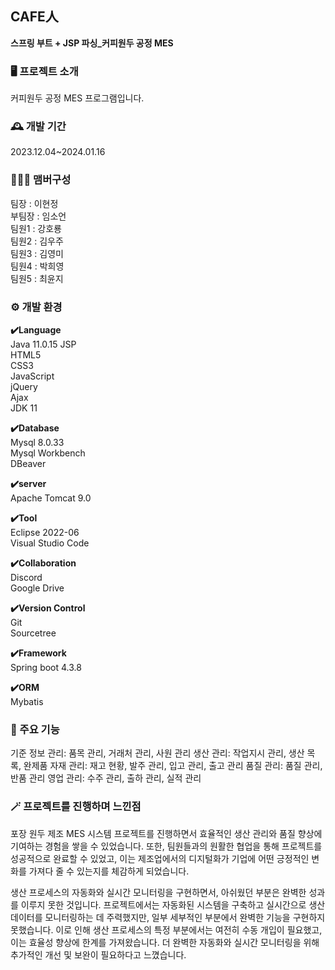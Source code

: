 ## CAFE人
**스프링 부트 + JSP 파싱_커피원두 공정 MES**

### 🖥️ 프로젝트 소개
커피원두 공정 MES 프로그램입니다.

### 🕰️ 개발 기간
2023.12.04~2024.01.16

### 🧑‍🤝‍🧑 맴버구성
팀장 : 이현정  
부팀장 : 임소언  
팀원1 : 강호룡  
팀원2 : 김우주   
팀원3 : 김영미   
팀원4 : 박희영  
팀원5 : 최윤지  

### ⚙️ 개발 환경
**✔️Language**  
Java 11.0.15 
JSP  
HTML5  
CSS3  
JavaScript  
jQuery  
Ajax   
JDK 11  

**✔️Database**  
Mysql 8.0.33  
Mysql Workbench  
DBeaver  

**✔️server**  
Apache Tomcat 9.0


**✔️Tool**  
Eclipse 2022-06  
Visual Studio Code  


**✔️Collaboration**  
Discord  
Google Drive  


**✔️Version Control**  
Git  
Sourcetree  


**✔️Framework**  
Spring boot 4.3.8  


**✔️ORM**  
Mybatis   

### 📌 주요 기능
기준 정보 관리: 품목 관리, 거래처 관리, 사원 관리
생산 관리: 작업지시 관리, 생산 목록, 완제품
자재 관리: 재고 현황, 발주 관리, 입고 관리, 출고 관리
품질 관리: 품질 관리, 반품 관리
영업 관리: 수주 관리, 출하 관리, 실적 관리

### 🪄 프로젝트를 진행하며 느낀점
포장 원두 제조 MES 시스템 프로젝트를 진행하면서 효율적인 생산 관리와 품질 향상에 기여하는 경험을 쌓을 수 있었습니다.
또한, 팀원들과의 원활한 협업을 통해 프로젝트를 성공적으로 완료할 수 있었고, 이는 제조업에서의 디지털화가 기업에 어떤 긍정적인 변화를 가져다 줄 수 있는지를 체감하게 되었습니다.

생산 프로세스의 자동화와 실시간 모니터링을 구현하면서, 아쉬웠던 부분은 완벽한 성과를 이루지 못한 것입니다.
프로젝트에서는 자동화된 시스템을 구축하고 실시간으로 생산 데이터를 모니터링하는 데 주력했지만, 일부 세부적인 부분에서 완벽한 기능을 구현하지 못했습니다.
이로 인해 생산 프로세스의 특정 부분에서는 여전히 수동 개입이 필요했고, 이는 효율성 향상에 한계를 가져왔습니다. 더 완벽한 자동화와 실시간 모니터링을 위해 추가적인 개선 및 보완이 필요하다고 느꼈습니다.

